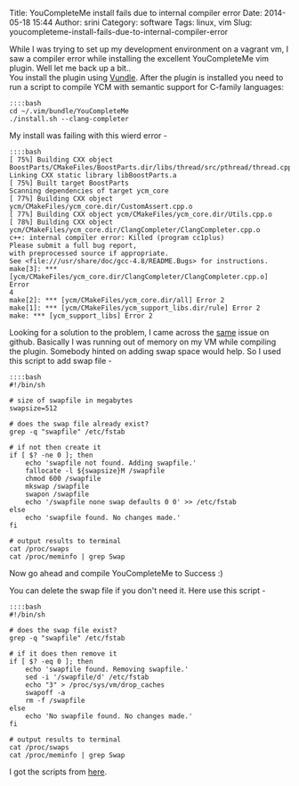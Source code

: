 Title: YouCompleteMe install fails due to internal compiler error
Date: 2014-05-18 15:44
Author: srini
Category: software
Tags: linux, vim
Slug: youcompleteme-install-fails-due-to-internal-compiler-error

While I was trying to set up my development environment on a vagrant vm,
I saw a compiler error while installing the excellent YouCompleteMe vim
plugin. Well let me back up a bit..  
You install the plugin using
[Vundle](https://github.com/gmarik/Vundle.vim). After the plugin is
installed you need to run a script to compile YCM with semantic support
for C-family languages:


    ::::bash  
    cd ~/.vim/bundle/YouCompleteMe  
    ./install.sh --clang-completer  
    


My install was failing with this wierd error -


    ::::bash  
    [ 75%] Building CXX object
    BoostParts/CMakeFiles/BoostParts.dir/libs/thread/src/pthread/thread.cpp.o  
    Linking CXX static library libBoostParts.a  
    [ 75%] Built target BoostParts  
    Scanning dependencies of target ycm_core  
    [ 77%] Building CXX object
    ycm/CMakeFiles/ycm_core.dir/CustomAssert.cpp.o  
    [ 77%] Building CXX object ycm/CMakeFiles/ycm_core.dir/Utils.cpp.o  
    [ 78%] Building CXX object
    ycm/CMakeFiles/ycm_core.dir/ClangCompleter/ClangCompleter.cpp.o  
    c++: internal compiler error: Killed (program cc1plus)  
    Please submit a full bug report,  
    with preprocessed source if appropriate.  
    See <file:///usr/share/doc/gcc-4.8/README.Bugs> for instructions.  
    make[3]: ***
    [ycm/CMakeFiles/ycm_core.dir/ClangCompleter/ClangCompleter.cpp.o] Error
    4  
    make[2]: *** [ycm/CMakeFiles/ycm_core.dir/all] Error 2  
    make[1]: *** [ycm/CMakeFiles/ycm_support_libs.dir/rule] Error 2  
    make: *** [ycm_support_libs] Error 2  
    


Looking for a solution to the problem, I came across the
[same](https://github.com/Valloric/YouCompleteMe/issues/267) issue on
github. Basically I was running out of memory on my VM while compiling
the plugin. Somebody hinted on adding swap space would help. So I used
this script to add swap file -


    ::::bash  
    #!/bin/sh
    
    # size of swapfile in megabytes  
    swapsize=512
    
    # does the swap file already exist?  
    grep -q "swapfile" /etc/fstab
    
    # if not then create it  
    if [ $? -ne 0 ]; then  
        echo 'swapfile not found. Adding swapfile.'  
        fallocate -l ${swapsize}M /swapfile  
        chmod 600 /swapfile  
        mkswap /swapfile  
        swapon /swapfile  
        echo '/swapfile none swap defaults 0 0' >> /etc/fstab  
    else  
        echo 'swapfile found. No changes made.'  
    fi
    
    # output results to terminal  
    cat /proc/swaps  
    cat /proc/meminfo | grep Swap  
    


Now go ahead and compile YouCompleteMe to Success :)

You can delete the swap file if you don't need it. Here use this
script -


    ::::bash  
    #!/bin/sh
    
    # does the swap file exist?  
    grep -q "swapfile" /etc/fstab
    
    # if it does then remove it  
    if [ $? -eq 0 ]; then  
        echo 'swapfile found. Removing swapfile.'  
        sed -i '/swapfile/d' /etc/fstab  
        echo "3" > /proc/sys/vm/drop_caches  
        swapoff -a  
        rm -f /swapfile  
    else  
        echo 'No swapfile found. No changes made.'  
    fi
    
    # output results to terminal  
    cat /proc/swaps  
    cat /proc/meminfo | grep Swap  

I got the scripts from
[here](http://programmaticponderings.wordpress.com/2013/12/19/scripting-linux-swap-space/).
